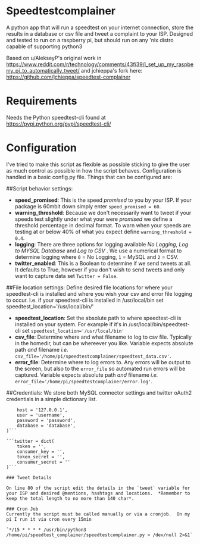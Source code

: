 # Speedtestcomplainer
A python app that will run a speedtest on your internet connection, store the results in a database or csv file and tweet a complaint to your ISP.  Designed and tested to run on a raspberry pi, but should run on any 'nix distro capable of supporting python3

Based on u/AlekseyP's original work in https://www.reddit.com/r/technology/comments/43fi39/i_set_up_my_raspberry_pi_to_automatically_tweet/
and jchieppa's fork here: https://github.com/jchieppa/speedtest-complainer

# Requirements

Needs the Python speedtest-cli found at https://pypi.python.org/pypi/speedtest-cli/

# Configuration

I've tried to make this script as flexible as possible sticking to give the user as much control as possible in how the script behaves. Configuration is handled in a basic config.py file.  Things that can be configured are:

##Script behavior settings:
- **speed_promised**: This is the speed _promised_ to you by your ISP.  If your package is 60mbit down simply enter `speed_promised = 60`.
- **warning_threshold**: Because we don't necessarily want to tweet if your speeds test slightly under what your were _promised_ we define a threshold percentage in decimal format.  To warn when your speeds are testing at or below 40% of what you expect define `warning_threshold = 0.4`.
- **logging**: There are three options for logging available _No Logging_, _Log to MYSQL Database_ and _Log to CSV_ . We use a numerical format to determine logging where `0` = No Logging, `1` = MySQL and `2` = CSV.
- **twitter_enabled**: This is a Boolean to determine if we send tweets at all.  It defaults to True, however if you don't wish to send tweets and only want to capture data set `Twitter = False`.


##File location settings:
Define desired file locations for where your speedtest-cli is installed and where you wish your csv and error file logging to occur.  I.e. if your speedtest-cli is installed in /usr/local/bin set speedtest_location='/usr/local/bin/'

- **speedtest_location**: Set the absolute path to where speedtest-cli is installed on your system.  For example if it's in /usr/local/bin/speedtest-cli set `speedtest_location='/usr/local/bin'`
- **csv_file**: Determine where and what filename to log to csv file.  Typically in the homedir, but can be whereever you like.  Variable expects absolute path *and* filename _i.e._ `csv_file='/home/pi/speedtestcomplainer/speedtest_data.csv'`.
- **error_file**: Determine where to log errors to.  Any errors will be output to the screen, but also to the `error_file` so automated run errors will be captured.   Variable expects absolute path *and* filename _i.e._ `error_file='/home/pi/speedtestcomplainer/error.log'`.

##Credentials:
We store both MySQL connector settings and twitter oAuth2 credentials in a simple dictionary list.

```mysql = dict(
	host = '127.0.0.1',
	user = 'username',
	password = 'password',
	database = 'database',
)```	

```twitter = dict(
	token = '',
    consumer_key = '',
	token_secret = '',
	consumer_secret = ''
)```

### Tweet Details

On line 80 of the script edit the details in the `tweet` variable for your ISP and desired @mentions, hashtags and locations.  *Remember to keep the total length to no more than 140 char*.

### Cron Job
Currently the script must be called manually or via a cronjob.  On my pi I run it via cron every 15min

`*/15 * * * * /usr/bin/python3 /home/pi/speedtest_complainer/speedtestcomplainer.py > /dev/null 2>&1`
